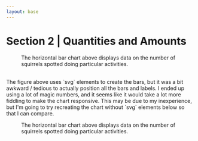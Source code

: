 ```yaml
---
layout: base
---
```

# Section 2 | Quantities and Amounts

<figure id="svgChart">
<figcaption>
The horizontal bar chart above displays data on the number of squirrels spotted doing particular activities.
</figcaption>
</figure>

<br>
The figure above uses `svg` elements to create the bars, but it was a bit awkward / tedious to actually position all the bars and labels. I ended up using a lot of magic numbers, and it seems like it would take a lot more fiddling to make the chart responsive. This may be due to my inexperience, but I'm going to try recreating the chart without `svg` elements below so that I can compare.

<br>

<figure id="chartContainer" class="ChartContainer">
<figcaption>
The horizontal bar chart above displays data on the number of squirrels spotted doing particular activities.
</figcaption>
</figure>

<script src="{{site.baseurl}}/lib/d3.js"></script>
<script src="main.js"></script>